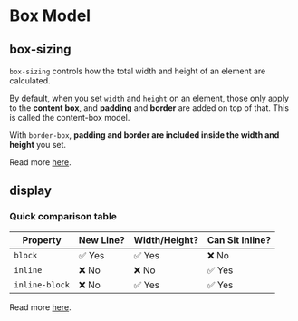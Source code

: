 # Box Model

## box-sizing

`box-sizing` controls how the total width and height of an element are calculated.

By default, when you set `width` and `height` on an element, those only apply to the **content box**, and **padding** and **border** are added on top of that. This is called the content-box model.

With `border-box`, **padding and border are included inside the width and height** you set.

Read more [here](https://developer.mozilla.org/en-US/docs/Web/CSS/box-sizing).

## display

### Quick comparison table

| Property       | New Line? | Width/Height? | Can Sit Inline? |
| -------------- | --------- | ------------- | --------------- |
| `block`        | ✅ Yes    | ✅ Yes        | ❌ No           |
| `inline`       | ❌ No     | ❌ No         | ✅ Yes          |
| `inline-block` | ❌ No     | ✅ Yes        | ✅ Yes          |

Read more [here](https://developer.mozilla.org/en-US/docs/Web/CSS/display).
